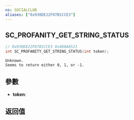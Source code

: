 ```yaml
---
ns: SOCIALCLUB
aliases: ["0x930DE22F07B1CCE3"]
---
```

## SC_PROFANITY_GET_STRING_STATUS

```c
// 0x930DE22F07B1CCE3 0x4D8A6521
int SC_PROFANITY_GET_STRING_STATUS(int token);
```

```
Unknown.  
Seems to return either 0, 1, or -1.  
```

## 參數
* **token**: 

## 返回值
